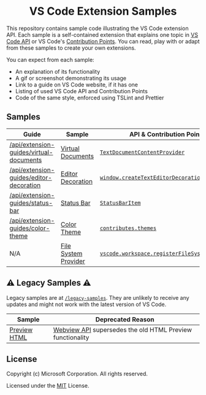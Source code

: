 <h1 align="center">
VS Code Extension Samples
</h1>

This repository contains sample code illustrating the VS Code extension API. Each sample is a self-contained extension that explains one topic in [VS Code API](https://code.visualstudio.com/docs/extensionAPI/vscode-api) or VS Code's [Contribution Points](https://code.visualstudio.com/docs/extensionAPI/extension-points). You can read, play with or adapt from these samples to create your own extensions.

You can expect from each sample:
- An explanation of its functionality
- A gif or screenshot demonstrating its usage
- Link to a guide on VS Code website, if it has one
- Listing of used VS Code API and Contribution Points
- Code of the same style, enforced using TSLint and Prettier

## Samples

| Guide | Sample | API & Contribution Points |
| ------ | ----- | --- |
| [/api/extension-guides/virtual-documents](https://vscode-ext-docs.azurewebsites.net/api/extension-guides/virtual-documents) | [Virtual Documents](/contentprovider-sample/README.md) | [`TextDocumentContentProvider`](https://code.visualstudio.com/docs/extensionAPI/vscode-api#TextDocumentContentProvider)|
| [/api/extension-guides/editor-decoration](https://vscode-ext-docs.azurewebsites.net/api/extension-guides/editor-decoration) | [Editor Decoration](/decorator-sample/README.md) | [`window.createTextEditorDecorationType`](https://code.visualstudio.com/docs/extensionAPI/vscode-api#window.createTextEditorDecorationType) |
| [/api/extension-guides/status-bar](https://vscode-ext-docs.azurewebsites.net/api/extension-guides/status-bar) | [Status Bar](/statusbar-sample/README.md) | [`StatusBarItem`](https://code.visualstudio.com/docs/extensionAPI/vscode-api#StatusBarItem) |
| [/api/extension-guides/color-theme](https://vscode-ext-docs.azurewebsites.net/api/extension-guides/color-theme) | [Color Theme](/theme-sample/README.md) | [`contributes.themes`](https://code.visualstudio.com/docs/extensionAPI/extension-points#_contributesthemes) |
| N/A | [File System Provider](/fsprovider-sample/README.md) | [`vscode.workspace.registerFileSystemProvider`](https://code.visualstudio.com/docs/extensionAPI/vscode-api#workspace.registerFileSystemProvider) |

## :warning: Legacy Samples :warning:

Legacy samples are at [`/legacy-samples`](/legacy-samples). They are unlikely to receive any updates and might not work with the latest version of VS Code.

| Sample | Deprecated Reason |
| ------ | ----------------- |
| [Preview HTML](/legacy-samples/previewhtml-sample/README.md) | [Webview API](/webview-sample/README.md) supersedes the old HTML Preview functionality |

## License

Copyright (c) Microsoft Corporation. All rights reserved.

Licensed under the [MIT](https://github.com/Microsoft/vscode-extension-samples/blob/ext-docs/LICENSE) License.